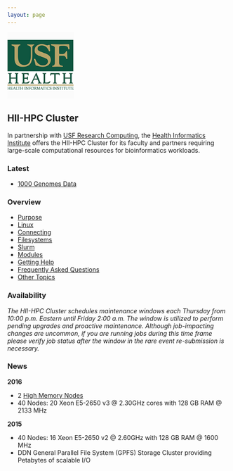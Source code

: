 ```yaml
---
layout: page
---
```


<img src="/images/usf-hii-logo.png" border="0" width="30%" height="30%" />
<br/>


## HII-HPC Cluster

In partnership with [USF Research Computing](http://www.usf.edu/it/research-computing/),
the [Health Informatics Institute](http://www.hii.usf.edu)
offers the HII-HPC Cluster for its faculty and partners requiring
large-scale computational resources for bioinformatics workloads.

### Latest

- [1000 Genomes Data](hii-hpc/g1k.html)

### Overview

- [Purpose](hii-hpc/purpose.html)
- [Linux](hii-hpc/linux.html)
- [Connecting](hii-hpc/connect.html)
- [Filesystems](hii-hpc/filesystems.html)
- [Slurm](hii-hpc/slurm.html)
- [Modules](hii-hpc/modules.html)
- [Getting Help](hii-hpc/help.html)
- [Frequently Asked Questions](hii-hpc/faq.html)
- [Other Topics](hii-hpc/other.html)

### Availability

*The HII-HPC Cluster schedules maintenance windows each Thursday from 10:00 p.m. Eastern
until Friday 2:00 a.m.  The window is utilized to perform pending upgrades and proactive maintenance.
Although job-impacting changes are uncommon, if you are running jobs during this time frame please verify
job status after the window in the rare event re-submission is necessary.*

### News

**2016**

- 2 [High Memory Nodes](hii-hpc/himem-nodes.html)
- 40 Nodes: 20 Xeon E5-2650 v3 @ 2.30GHz cores with 128 GB RAM @ 2133 MHz

**2015**

- 40 Nodes: 16 Xeon E5-2650 v2 @ 2.60GHz with 128 GB RAM @ 1600 MHz
- DDN General Parallel File System (GPFS) Storage Cluster providing Petabytes of scalable I/O

